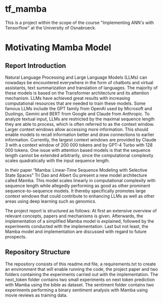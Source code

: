 # tf_mamba
This is a project within the scope of the course "Implementing ANN's with Tensorflow" at the University of Osnabrueck.

# Motivating Mamba Model
## Report Introduction
Natural Language Processing and Large Language Models (LLMs) can nowadays be encountered everywhere in the form of chatbots and virtual assistants, text summarization and translation of languages.
The majority of these models is based on the Transformer architecture and its attention mechanism.
LLMs have achieved great results with increasing computational resources that are needed to train these models.
Some famous LLMs include the GPT family from OpenAI used by Microsoft and Duolingo, Gemini and BERT from Google and Claude from Anthropic. 
To analyze textual input, LLMs are restricted by the maximal sequence length they are able to process, which is often referred to as the context window.
Larger context windows allow accessing more information. 
This should enable models to recall information better and draw connections to earlier information.
Currently, the largest context windows are provided by Claude 3 with a context window of 200 000 tokens and by GPT-4 Turbo with 128 000 tokens. 
One issue with attention based models is that the sequence length cannot be extended arbitrarily, since the computational complexity scales quadratically with the input sequence length.

In their paper “Mamba: Linear-Time Sequence Modeling with Selective State Spaces”  Tri Dao and Albert Gu present a new model architecture called Mamba.
This model scales linearly in computational complexity with sequence length while allegedly performing as good as other prominent sequence-to-sequence models.
It thereby specifically promotes large context windows that could contribute to enhancing LLMs as well as other areas using deep learning such as genomics.

The project report is structured as follows: 
At first an extensive overview of relevant concepts, papers and mechanisms is given. Afterwards, the implementation of a simplified Mamba model is explained, followed by the experiments conducted with the implementation. Last but not least, the Mamba model and implementation are discussed with regard to future prospects. 


## Repository Structure
The repository consists of this readme.md file, a requirements.txt to create an environment that will enable running the code, the project paper and two folders containing the experiments carried out with the implementation. The next_token folder contains two small experiments on next token prediction with Mamba using the bible as dataset. The sentiment folder contains two experiments performing a binary sentiment analysis with Mamba using movie reviews as training data.
